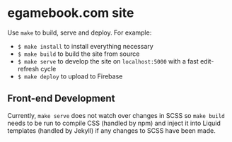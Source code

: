 # egamebook.com site

Use `make` to build, serve and deploy. For example:

* `$ make install` to install everything necessary
* `$ make build` to build the site from source
* `$ make serve` to develop the site on `localhost:5000` with a fast edit-refresh cycle
* `$ make deploy` to upload to Firebase

## Front-end Development

Currently, `make serve` does not watch over changes in SCSS so `make build` needs to be run to
compile CSS (handled by npm) and inject it into Liquid templates (handled by Jekyll) if any changes
to SCSS have been made.

